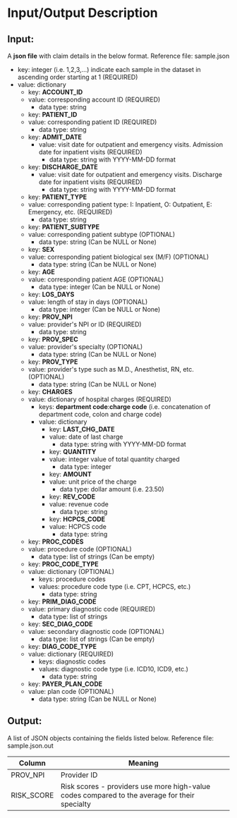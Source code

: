 # Input/Output Description

## Input:
A **json file** with claim details in the below format. Reference file: sample.json

- key: integer (i.e. 1,2,3,...) indicate each sample in the dataset in ascending order starting at 1 (REQUIRED)
- value: dictionary
  - key: __ACCOUNT_ID__
  - value: corresponding account ID (REQUIRED)
    - data type: string
  - key: __PATIENT_ID__
  - value: corresponding patient ID (REQUIRED)
    - data type: string
  - key: __ADMIT_DATE__
    - value: visit date for outpatient and emergency visits. Admission date for inpatient visits (REQUIRED) 
      - data type: string with YYYY-MM-DD format
  - key: __DISCHARGE_DATE__
    - value: visit date for outpatient and emergency visits. Discharge date for inpatient visits (REQUIRED) 
      - data type: string with YYYY-MM-DD format
  - key: __PATIENT_TYPE__
  - value: corresponding patient type: I: Inpatient, O: Outpatient, E: Emergency, etc. (REQUIRED)
    - data type: string
  - key: __PATIENT_SUBTYPE__
  - value: corresponding patient subtype (OPTIONAL)
    - data type: string (Can be NULL or None)
  - key: __SEX__
  - value: corresponding patient biological sex (M/F) (OPTIONAL)
    - data type: string (Can be NULL or None)
  - key: __AGE__
  - value: corresponding patient AGE (OPTIONAL)
    - data type: integer (Can be NULL or None)
  - key: __LOS_DAYS__
  - value: length of stay in days (OPTIONAL)
    - data type: integer (Can be NULL or None)
  - key: __PROV_NPI__
  - value: provider's NPI or ID (REQUIRED)
    - data type: string 
  - key: __PROV_SPEC__
  - value: provider's specialty (OPTIONAL)
    - data type: string (Can be NULL or None)
  - key: __PROV_TYPE__
  - value: provider's type such as M.D., Anesthetist, RN, etc. (OPTIONAL)
    - data type: string (Can be NULL or None)
  - key: __CHARGES__
  - value: dictionary of hospital charges (REQUIRED)
    - keys: __department code__:__charge code__ (i.e. concatenation of department code, colon and charge code)
    - value: dictionary
      - key: __LAST_CHG_DATE__
      - value: date of last charge
        - data type: string with YYYY-MM-DD format
      - key: __QUANTITY__
      - value: integer value of total quantity charged
        - data type: integer
      - key: __AMOUNT__
      - value: unit price of the charge
        - data type: dollar amount (i.e. 23.50)
      - key: __REV_CODE__
      - value: revenue code
        - data type: string
      - key: __HCPCS_CODE__
      - value: HCPCS code
        - data type: string
  - key: __PROC_CODES__
  - value: procedure code (OPTIONAL)
    - data type: list of strings (Can be empty)
  - key: __PROC_CODE_TYPE__
  - value: dictionary (OPTIONAL)
    - keys: procedure codes
    - values: procedure code type (i.e. CPT, HCPCS, etc.)
      - data type: string
  - key: __PRIM_DIAG_CODE__
  - value: primary diagnostic code (REQUIRED)
    - data type: list of strings
  - key: __SEC_DIAG_CODE__
  - value: secondary diagnostic code (OPTIONAL)
    - data type: list of strings (Can be empty)
  - key: __DIAG_CODE_TYPE__
  - value: dictionary (REQUIRED)
    - keys: diagnostic codes
    - values: diagnostic code type (i.e. ICD10, ICD9, etc.)
      - data type: string
  - key: __PAYER_PLAN_CODE__
  - value: plan code (OPTIONAL)
    - data type: string (Can be NULL or None)


## Output:
A list of JSON objects containing the fields listed below. Reference file: sample.json.out

|     Column     |                                         Meaning                                               | 
|----------------|-----------------------------------------------------------------------------------------------|      
| PROV_NPI       | Provider ID                                                                                   |
| RISK_SCORE     | Risk scores - providers use more high-value codes compared to the average for their specialty |------------------------------------------------------------------------------------------------------------------
